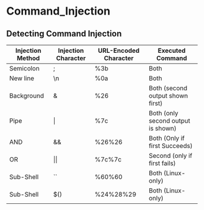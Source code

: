 # Command_Injection

## Detecting Command Injection
| Injection Method| Injection Character| URL-Encoded Character| Executed Command|
|---|---|---|---|
|Semicolon|;|%3b|Both
|New line|\n|%0a|Both
|Background|&|%26|Both (second output shown first)
|Pipe|\||%7c|Both (only second output is shown)
|AND|&&|%26%26|Both (Only if first Succeeds)
|OR|\|\||%7c%7c|Second (only if first fails)
|Sub-Shell|\`\`|%60%60|Both (Linux-only)
|Sub-Shell|$()|%24%28%29|Both (Linux-only)
